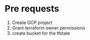 # Pre requests
1. Create GCP project
2. Grant terraform owner permissions
3. create bucket for the tfstate

